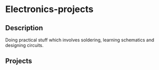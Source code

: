 # Electronics-projects

## Description

Doing practical stuff which involves soldering, learning schematics and designing
circuits.

## Projects
